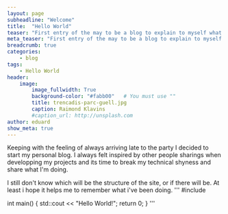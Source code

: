 ```yaml
---
layout: page
subheadline: "Welcome"
title:  "Hello World"
teaser: "First entry of the may to be a blog to explain to myself what am I doing."
meta_teaser: "First entry of the may to be a blog to explain to myself what am I doing."
breadcrumb: true
categories:
    - blog
tags:
    - Hello World
header:
    image:
        image_fullwidth: True
        background-color: "#fabb00"   # You must use ""
        title: trencadis-parc-guell.jpg
        caption: Raimond Klavins
        #caption_url: http://unsplash.com
author: eduard
show_meta: true
---
```

Keeping with the feeling of always arriving late to the party I decided to start my personal blog. I always felt inspired by other people sharings when developping my projects and its time to break my technical shyness and share what I'm doing. 

I still don't know which will be the structure of the site, or if there will be. At least i hope it helps me to remember what i've been doing.
'''
#include <iostream>

int main() {
    std::cout << "Hello World!";
    return 0;
}
'''
